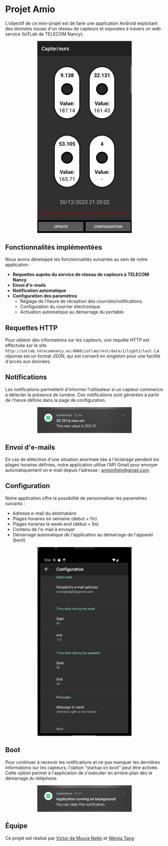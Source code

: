 # Projet Amio

L'objectif de ce mini-projet est de faire une application Android exploitant des données issues d'un réseau de capteurs et exposées à travers un web service (IoTLab de TELECOM Nancy).

<p align="center">
<img src="/img/home.jpg" alt="application" width="300"/>
</p>

## Fonctionnalités implémentées

Nous avons développé les fonctionnalités suivantes au sein de notre application :

- **Requettes auprès du service de réseau de capteurs à TELECOM Nancy**
- **Envoi d'e-mails**
- **Notification automatique**
- **Configuration des paramètres**
  - Réglage de l'heure de réception des courriels/notifications.
  - Configuration du courrier électronique.
  - Activation automatique au démarrage du portable.

## Requettes HTTP
Pour obtenir des informations sur les capteurs, une requête HTTP est effectuée sur le site `http://iotlab.telecomnancy.eu:8080/iotlab/rest/data/1/light1/last`. La réponse est un format JSON, qui est converti en singleton pour une facilité d'accès aux données.

## Notifications
Les notifications permettent d'informer l'utilisateur si un capteur commence à détecter la présence de lumière. Ces notifications sont générées à partir de l'heure définie dans la page de configuration.

<p align="center">
<img src="/img/sensor-on.jpg" alt="sensor" width="300"/>
</p>

## Envoi d'e-mails
En cas de détection d'une situation anormale liée à l'éclairage pendant les plages horaires définies, notre application utilise l'API Gmail pour envoyer automatiquement un e-mail depuis l'adresse : amioinfotn@gmail.com.

## Configuration
Notre application offre la possibilité de personnaliser les paramètres suivants :

- Adresse e-mail du destinataire
- Plages horaires en semaine (debut + fin)
- Plages horaires le week-end (début + fin)
- Contenu de l'e-mail à envoyer
- Démarrage automatique de l'application au démarrage de l'appareil (boot)

<p align="center">
<img src="/img/image_config.png" alt="configuration" width="300"/>
</p>

## Boot
Pour continuer à recevoir les notifications et ne pas manquer les dernières informations sur les capteurs, l'option "startup on boot" peut être activée. Cette option permet à l'application de s'exécuter en arrière-plan dès le démarrage du téléphone.

<p align="center">
<img src="/img/boot.jpg" alt="boot" width="300"/>
</p>

## Équipe 
Ce projet est réalisé par [Victor de Moura Netto](https://github.com/vicnetto) et [Wenjia Tang](https://github.com/sans-sucre)
